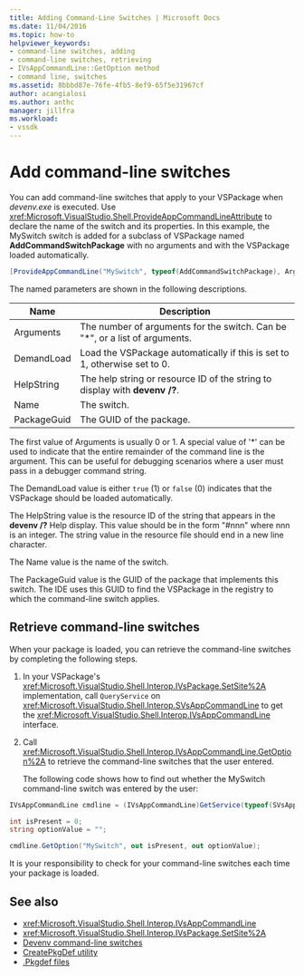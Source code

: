 ```yaml
---
title: Adding Command-Line Switches | Microsoft Docs
ms.date: 11/04/2016
ms.topic: how-to
helpviewer_keywords:
- command-line switches, adding
- command-line switches, retrieving
- IVsAppCommandLine::GetOption method
- command line, switches
ms.assetid: 8bbbd87e-76fe-4fb5-8ef9-65f5e31967cf
author: acangialosi
ms.author: anthc
manager: jillfra
ms.workload:
- vssdk
---
```

# Add command-line switches
You can add command-line switches that apply to your VSPackage when *devenv.exe* is executed. Use <xref:Microsoft.VisualStudio.Shell.ProvideAppCommandLineAttribute> to declare the name of the switch and its properties. In this example, the MySwitch switch is added for a subclass of VSPackage named **AddCommandSwitchPackage** with no arguments and with the VSPackage loaded automatically.

```csharp
[ProvideAppCommandLine("MySwitch", typeof(AddCommandSwitchPackage), Arguments = "0", DemandLoad = 1)]
```

 The named parameters are shown in the following descriptions.

|Name|Description|
|-|-|
| Arguments | The number of arguments for the switch. Can be "*", or a list of arguments. |
| DemandLoad | Load the VSPackage automatically if this is set to 1, otherwise set to 0. |
| HelpString | The help string or resource ID of the string to display with **devenv /?**. |
| Name | The switch. |
| PackageGuid | The GUID of the package. |

 The first value of Arguments is usually 0 or 1. A special value of '*' can be used to indicate that the entire remainder of the command line is the argument. This can be useful for debugging scenarios where a user must pass in a debugger command string.

 The DemandLoad value is either `true` (1) or `false` (0) indicates that the VSPackage should be loaded automatically.

 The HelpString value is the resource ID of the string that appears in the **devenv /?** Help display. This value should be in the form "#nnn" where nnn is an integer. The string value in the resource file should end in a new line character.

 The Name value is the name of the switch.

 The PackageGuid value is the GUID of the package that implements this switch. The IDE uses this GUID to find the VSPackage in the registry to which the command-line switch applies.

## Retrieve command-line switches
 When your package is loaded, you can retrieve the command-line switches by completing the following steps.

1. In your VSPackage's <xref:Microsoft.VisualStudio.Shell.Interop.IVsPackage.SetSite%2A> implementation, call `QueryService` on <xref:Microsoft.VisualStudio.Shell.Interop.SVsAppCommandLine> to get the <xref:Microsoft.VisualStudio.Shell.Interop.IVsAppCommandLine> interface.

2. Call <xref:Microsoft.VisualStudio.Shell.Interop.IVsAppCommandLine.GetOption%2A> to retrieve the command-line switches that the user entered.

   The following code shows how to find out whether the MySwitch command-line switch was entered by the user:

```csharp
IVsAppCommandLine cmdline = (IVsAppCommandLine)GetService(typeof(SVsAppCommandLine));

int isPresent = 0;
string optionValue = "";

cmdline.GetOption("MySwitch", out isPresent, out optionValue);
```

 It is your responsibility to check for your command-line switches each time your package is loaded.

## See also
- <xref:Microsoft.VisualStudio.Shell.Interop.IVsAppCommandLine>
- <xref:Microsoft.VisualStudio.Shell.Interop.IVsPackage.SetSite%2A>
- [Devenv command-line switches](../ide/reference/devenv-command-line-switches.md)
- [CreatePkgDef utility](../extensibility/internals/createpkgdef-utility.md)
- [.Pkgdef files](https://devblogs.microsoft.com/visualstudio/whats-a-pkgdef-and-why/)
